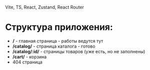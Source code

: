 Vite, TS, React, Zustand, React Router

# Структура приложения:

- **/** - главная страница - работы ведутся тут
- **/catalog/** - страница каталога - готово
- **/catalog/:id/** - страницы товаров (уже есть, но не заполнены)
- **/cart/** - корзина
- 404 страница
